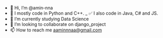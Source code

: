 - 👋 Hi, I’m @amin-nna
- 👀 I mostly code in Python and C++.
_ ✅ I also code in Java, C# and JS.
- 🌱 I’m currently studying Data Science 
- 💞️ I’m looking to collaborate on django_project
- 📫 How to reach me aaminnnaa@gmail.com

<!---
amin-nna/amin-nna is a ✨ special ✨ repository because its `README.md` (this file) appears on your GitHub profile.
You can click the Preview link to take a look at your changes.
--->
